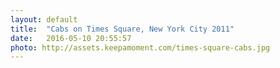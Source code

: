 ```yaml
---
layout: default
title:  "Cabs on Times Square, New York City 2011"
date:   2016-05-10 20:55:57
photo: http://assets.keepamoment.com/times-square-cabs.jpg
---
```

